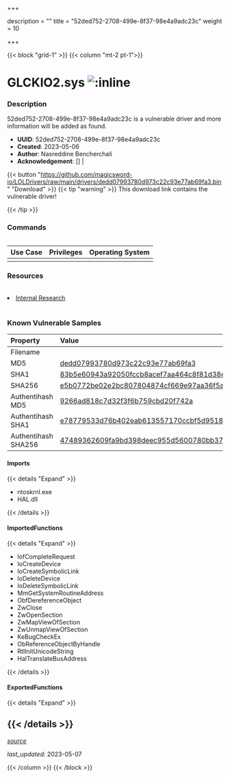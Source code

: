 +++

description = ""
title = "52ded752-2708-499e-8f37-98e4a9adc23c"
weight = 10

+++


{{< block "grid-1" >}}
{{< column "mt-2 pt-1">}}


# GLCKIO2.sys ![:inline](/images/twitter_verified.png) 


### Description

52ded752-2708-499e-8f37-98e4a9adc23c is a vulnerable driver and more information will be added as found.
- **UUID**: 52ded752-2708-499e-8f37-98e4a9adc23c
- **Created**: 2023-05-06
- **Author**: Nasreddine Bencherchali
- **Acknowledgement**: [] | [](https://twitter.com/)

{{< button "https://github.com/magicsword-io/LOLDrivers/raw/main/drivers/dedd07993780d973c22c93e77ab69fa3.bin" "Download" >}}
{{< tip "warning" >}}
This download link contains the vulnerable driver!

{{< /tip >}}

### Commands

```

```

| Use Case | Privileges | Operating System | 
|:---- | ---- | ---- |
|  |  |  |

### Resources
<br>
<li><a href="Internal Research">Internal Research</a></li>
<br>

### Known Vulnerable Samples

| Property           | Value |
|:-------------------|:------|
| Filename           |  |
| MD5                | [dedd07993780d973c22c93e77ab69fa3](https://www.virustotal.com/gui/file/dedd07993780d973c22c93e77ab69fa3) |
| SHA1               | [83b5e60943a92050fccb8acef7aa464c8f81d38e](https://www.virustotal.com/gui/file/83b5e60943a92050fccb8acef7aa464c8f81d38e) |
| SHA256             | [e5b0772be02e2bc807804874cf669e97aa36f5aff1f12fa0a631a3c7b4dd0dc8](https://www.virustotal.com/gui/file/e5b0772be02e2bc807804874cf669e97aa36f5aff1f12fa0a631a3c7b4dd0dc8) |
| Authentihash MD5   | [9266ad818c7d32f3f6b759cbd20f742a](https://www.virustotal.com/gui/search/authentihash%253A9266ad818c7d32f3f6b759cbd20f742a) |
| Authentihash SHA1  | [e78779533d76b402eab613557170ccbf5d951883](https://www.virustotal.com/gui/search/authentihash%253Ae78779533d76b402eab613557170ccbf5d951883) |
| Authentihash SHA256| [47489362609fa9bd398deec955d5600780bb3788eb29a282bcc5245905713eb0](https://www.virustotal.com/gui/search/authentihash%253A47489362609fa9bd398deec955d5600780bb3788eb29a282bcc5245905713eb0) |


#### Imports
{{< details "Expand" >}}
* ntoskrnl.exe
* HAL.dll

{{< /details >}}
#### ImportedFunctions
{{< details "Expand" >}}
* IofCompleteRequest
* IoCreateDevice
* IoCreateSymbolicLink
* IoDeleteDevice
* IoDeleteSymbolicLink
* MmGetSystemRoutineAddress
* ObfDereferenceObject
* ZwClose
* ZwOpenSection
* ZwMapViewOfSection
* ZwUnmapViewOfSection
* KeBugCheckEx
* ObReferenceObjectByHandle
* RtlInitUnicodeString
* HalTranslateBusAddress

{{< /details >}}
#### ExportedFunctions
{{< details "Expand" >}}

{{< /details >}}
-----



[*source*](https://github.com/magicsword-io/LOLDrivers/tree/main/yaml/52ded752-2708-499e-8f37-98e4a9adc23c.yaml)

*last_updated:* 2023-05-07








{{< /column >}}
{{< /block >}}
